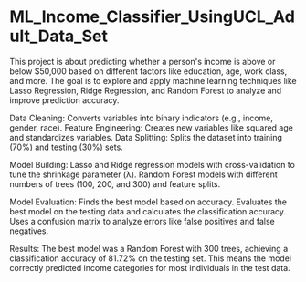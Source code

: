 # ML_Income_Classifier_UsingUCL_Adult_Data_Set

This project is about predicting whether a person's income is above or below $50,000 based on different factors like education, age, work class, and more. The goal is to explore and apply machine learning techniques like Lasso Regression, Ridge Regression, and Random Forest to analyze and improve prediction accuracy.

Data Cleaning: Converts variables into binary indicators (e.g., income, gender, race).
Feature Engineering: Creates new variables like squared age and standardizes variables.
Data Splitting: Splits the dataset into training (70%) and testing (30%) sets.

Model Building:
Lasso and Ridge regression models with cross-validation to tune the shrinkage parameter (λ).
Random Forest models with different numbers of trees (100, 200, and 300) and feature splits.

Model Evaluation:
Finds the best model based on accuracy.
Evaluates the best model on the testing data and calculates the classification accuracy.
Uses a confusion matrix to analyze errors like false positives and false negatives.


Results:
The best model was a Random Forest with 300 trees, achieving a classification accuracy of 81.72% on the testing set. This means the model correctly predicted income categories for most individuals in the test data.
